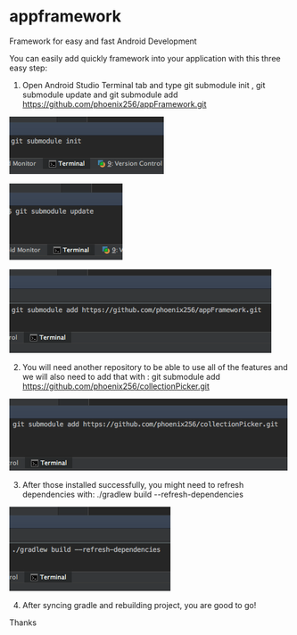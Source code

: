 # appframework
Framework for easy and fast Android Development

You can easily add quickly framework into your application with this three easy step:

1) Open Android Studio Terminal tab and type   git submodule init ,   git submodule update and   git submodule add https://github.com/phoenix256/appFramework.git  

![alt tag](https://raw.githubusercontent.com/phoenix256/appFramework/master/setup_help/git%20submodule%20init%20image.png)

![alt tag](https://raw.githubusercontent.com/phoenix256/appFramework/master/setup_help/git%20submodule%20update%20image.png)

![alt tag](https://raw.githubusercontent.com/phoenix256/appFramework/dev/setup_help/git%20submodule%20add%20image.png)

2) You will need another repository to be able to use all of the features and we will also need to add that with :   git submodule add https://github.com/phoenix256/collectionPicker.git

![alt tag](https://raw.githubusercontent.com/phoenix256/appFramework/dev/setup_help/git%20submodule%20add%20image%202.png)

3) After those installed successfully, you might need to refresh dependencies with: ./gradlew build --refresh-dependencies

![alt tag](https://raw.githubusercontent.com/phoenix256/appFramework/dev/setup_help/gradlew%20build%20refresh%20dependencies.png)

4) After syncing gradle and rebuilding project, you are good to go!

Thanks

